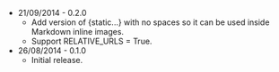 * 21/09/2014 - 0.2.0
	* Add version of {static...} with no spaces so it can be used inside Markdown inline images.
	* Support RELATIVE_URLS = True.
* 26/08/2014 - 0.1.0
    * Initial release.
